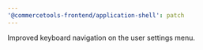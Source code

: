 ```yaml
---
'@commercetools-frontend/application-shell': patch
---
```


Improved keyboard navigation on the user settings menu.
